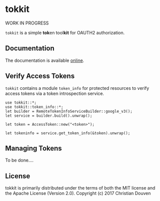 # tokkit

WORK IN PROGRESS

`tokkit` is a simple **tok**en tool**kit** for OAUTH2 authorization.

## Documentation

The documentation is available [online](https://docs.rs/tokkit).

## Verify Access Tokens

`tokkit` contains a module `token_info` for protected resources to verify access 
tokens via a token introspection service.

```rust,no_run
use tokkit::*;
use tokkit::token_info::*;
let builder = RemoteTokenInfoServiceBuilder::google_v3();
let service = builder.build().unwrap();

let token = AccessToken::new("<token>");
 
let tokeninfo = service.get_token_info(&token).unwrap();
```

## Managing Tokens

To be done....

## License

tokkit is primarily distributed under the terms of 
both the MIT license and the Apache License (Version 2.0).
Copyright (c) 2017 Christian Douven
